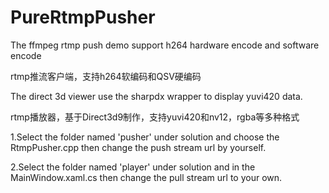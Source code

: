 # PureRtmpPusher
The ffmpeg rtmp push demo support h264 hardware encode and software encode

rtmp推流客户端，支持h264软编码和QSV硬编码

The direct 3d viewer use the sharpdx wrapper to display yuvi420 data.

rtmp播放器，基于Direct3d9制作，支持yuvi420和nv12，rgba等多种格式

1.Select the folder named 'pusher' under solution and choose the RtmpPusher.cpp then change the push stream url by yourself.

2.Select the folder named 'player' under solution and in the MainWindow.xaml.cs then change the pull stream url to your own.
